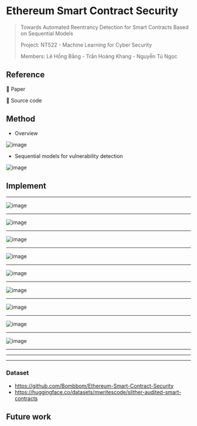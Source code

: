 # Ethereum Smart Contract Security
> Towards Automated Reentrancy Detection for Smart Contracts Based on Sequential Models
> 
> Project: NT522 - Machine Learning for Cyber Security
>
> Members: Lê Hồng Bằng - Trần Hoàng Khang - Nguyễn Tú Ngọc

## Reference 

:pushpin: Paper

:pushpin: Source code


## Method

- Overview 

![image](https://user-images.githubusercontent.com/108725538/205420959-c06f54a7-96aa-426b-a4d8-8a9a602caa91.png)


- Sequential models for vulnerability detection 

![image](https://user-images.githubusercontent.com/108725538/205420990-63ee5381-c3ef-4625-a2de-42998b6b5057.png)

## Implement

---

![image](https://user-images.githubusercontent.com/108725538/209459049-a6019acd-192b-49be-8a58-d94cc43ed7f7.png)

---

![image](https://user-images.githubusercontent.com/108725538/209459067-0d0d3a08-3f6e-4f05-b02f-71bf485591d0.png)

---

![image](https://user-images.githubusercontent.com/108725538/209459076-d88e6660-b2c2-42d8-87c4-43be7a68ab82.png)

---

![image](https://user-images.githubusercontent.com/108725538/209459116-c4d585cf-4e7f-416e-b194-219af151ab94.png)

---

![image](https://user-images.githubusercontent.com/108725538/209459264-a97e6d38-c817-4282-9741-98ac69a9adb4.png)


---

![image](https://user-images.githubusercontent.com/108725538/209459437-5f30c035-e5ea-46f4-a7b7-d63a4fc34c65.png)


---

![image](https://user-images.githubusercontent.com/108725538/209459444-0f0bd2c1-14b6-4158-9cf8-a8dc8189a8ac.png)

---

![image](https://user-images.githubusercontent.com/108725538/209459463-09582fd7-3b8f-4780-9b08-79bd27ff7cb8.png)


---
![image](https://user-images.githubusercontent.com/108725538/209459453-a911a2a4-3f38-4e44-a5ae-c58006b20829.png)

----

----

----



### Dataset 

- https://github.com/Bombbom/Ethereum-Smart-Contract-Security
- https://huggingface.co/datasets/mwritescode/slither-audited-smart-contracts




## Future work 
